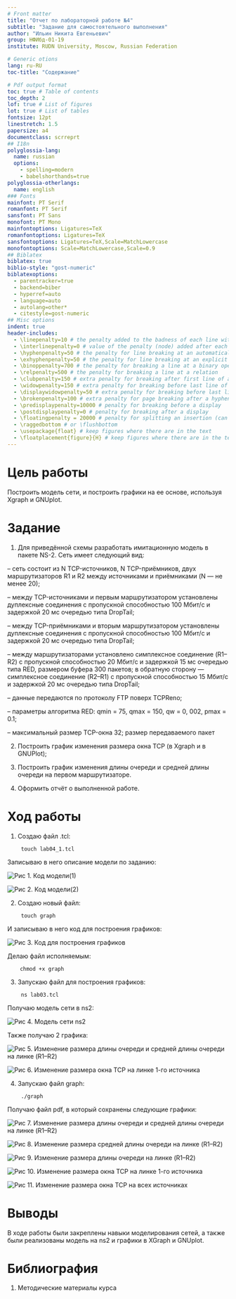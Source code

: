 ```yaml
---
# Front matter
title: "Отчет по лабораторной работе №4"
subtitle: "Задание для самостоятельного выполнения"
author: "Ильин Никита Евгеньевич"
group: НФИбд-01-19
institute: RUDN University, Moscow, Russian Federation

# Generic otions
lang: ru-RU
toc-title: "Содержание"

# Pdf output format
toc: true # Table of contents
toc_depth: 2
lof: true # List of figures
lot: true # List of tables
fontsize: 12pt
linestretch: 1.5
papersize: a4
documentclass: scrreprt
## I18n
polyglossia-lang:
  name: russian
  options:
	- spelling=modern
	- babelshorthands=true
polyglossia-otherlangs:
  name: english
### Fonts
mainfont: PT Serif
romanfont: PT Serif
sansfont: PT Sans
monofont: PT Mono
mainfontoptions: Ligatures=TeX
romanfontoptions: Ligatures=TeX
sansfontoptions: Ligatures=TeX,Scale=MatchLowercase
monofontoptions: Scale=MatchLowercase,Scale=0.9
## Biblatex
biblatex: true
biblio-style: "gost-numeric"
biblatexoptions:
  - parentracker=true
  - backend=biber
  - hyperref=auto
  - language=auto
  - autolang=other*
  - citestyle=gost-numeric
## Misc options
indent: true
header-includes:
  - \linepenalty=10 # the penalty added to the badness of each line within a paragraph (no associated penalty node) Increasing the value makes tex try to have fewer lines in the paragraph.
  - \interlinepenalty=0 # value of the penalty (node) added after each line of a paragraph.
  - \hyphenpenalty=50 # the penalty for line breaking at an automatically inserted hyphen
  - \exhyphenpenalty=50 # the penalty for line breaking at an explicit hyphen
  - \binoppenalty=700 # the penalty for breaking a line at a binary operator
  - \relpenalty=500 # the penalty for breaking a line at a relation
  - \clubpenalty=150 # extra penalty for breaking after first line of a paragraph
  - \widowpenalty=150 # extra penalty for breaking before last line of a paragraph
  - \displaywidowpenalty=50 # extra penalty for breaking before last line before a display math
  - \brokenpenalty=100 # extra penalty for page breaking after a hyphenated line
  - \predisplaypenalty=10000 # penalty for breaking before a display
  - \postdisplaypenalty=0 # penalty for breaking after a display
  - \floatingpenalty = 20000 # penalty for splitting an insertion (can only be split footnote in standard LaTeX)
  - \raggedbottom # or \flushbottom
  - \usepackage{float} # keep figures where there are in the text
  - \floatplacement{figure}{H} # keep figures where there are in the text
---
```


# Цель работы

Построить модель сети, и построить графики на ее основе, используя Xgraph и GNUplot.

# Задание

1. Для приведённой схемы разработать имитационную модель в пакете NS-2. Сеть имеет следующий вид: 

  – сеть состоит из N TCP-источников, N TCP-приёмников, двух маршрутизаторов R1 и R2 между источниками и приёмниками (N — не менее 20);
  
  – между TCP-источниками и первым маршрутизатором установлены дуплексные соединения с пропускной способностью 100 Мбит/с и задержкой 20 мс очередью типа DropTail;
  
  – между TCP-приёмниками и вторым маршрутизатором установлены дуплексные соединения с пропускной способностью 100 Мбит/с и задержкой 20 мс очередью типа DropTail;
  
  – между маршрутизаторами установлено симплексное соединение (R1–R2) с пропускной способностью 20 Мбит/с и задержкой 15 мс очередью типа RED, размером буфера 300 пакетов; в обратную сторону — симплексное соединение (R2–R1) с пропускной способностью 15 Мбит/с и задержкой 20 мс очередью типа DropTail;
  
  – данные передаются по протоколу FTP поверх TCPReno;
  
  – параметры алгоритма RED: qmin = 75, qmax = 150, qw = 0, 002, pmax = 0.1;
  
  – максимальный размер TCP-окна 32; размер передаваемого пакет

2. Построить график изменения размера окна TCP (в Xgraph и в GNUPlot);

3. Построить график изменения длины очереди и средней длины очереди на первом маршрутизаторе.

4. Оформить отчёт о выполненной работе.

# Ход работы

1. Создаю файл .tcl:

        touch lab04_1.tcl

  Записываю в него описание модели по заданию:

![Рис 1. Код модели(1)](images/image001.png)

![Рис 2. Код модели(2)](images/image003.png)

2. Создаю новый файл:

        touch graph

  И записываю в него код для построения графиков:

  ![Рис 3. Код для построения графиков](images/image005.png)

  Делаю файл исполняемым:

        chmod +x graph

3. Запускаю файл для построения графиков:

        ns lab03.tcl

  Получаю модель сети в ns2:

  ![Рис 4. Модель сети ns2](images/image007.png)

  Также получаю 2 графика:

  ![Рис 5. Изменение размера длины очереди и средней длины очереди на линке (R1–R2)](images/image009.png)

  ![Рис 6. Изменение размера окна TCP на линке 1-го источника](images/image010.png)

4. Запускаю файл graph:

        ./graph

  Получаю файл pdf, в который сохранены следующие графики:

  ![Рис 7. Изменение размера длины очереди и средней длины очереди на линке (R1–R2)](images/image011.png)

  ![Рис 8. Изменение размера средней длины очереди на линке (R1–R2)](images/image013.png)

  ![Рис 9. Изменение размера длины очереди на линке (R1–R2)](images/image015.png)

  ![Рис 10. Изменение размера окна TCP на линке 1-го источника](images/image017.png)

  ![Рис 11. Изменение размера окна TCP на всех источниках](images/image019.png)

# Выводы

В ходе работы были закреплены навыки моделирования сетей, а также были реализованы модель на ns2 и графики в XGraph и GNUplot.

# Библиография

1. Методические материалы курса